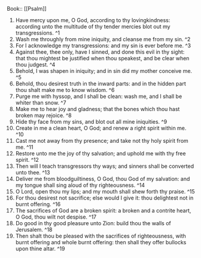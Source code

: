  Book:: [[Psalm]]
 1. Have mercy upon me, O God, according to thy lovingkindness: according unto the multitude of thy tender mercies blot out my transgressions. ^1
 2. Wash me throughly from mine iniquity, and cleanse me from my sin. ^2
 3. For I acknowledge my transgressions: and my sin is ever before me. ^3
 4. Against thee, thee only, have I sinned, and done this evil in thy sight: that thou mightest be justified when thou speakest, and be clear when thou judgest. ^4
 5. Behold, I was shapen in iniquity; and in sin did my mother conceive me. ^5
 6. Behold, thou desirest truth in the inward parts: and in the hidden part thou shalt make me to know wisdom. ^6
 7. Purge me with hyssop, and I shall be clean: wash me, and I shall be whiter than snow. ^7
 8. Make me to hear joy and gladness; that the bones which thou hast broken may rejoice. ^8
 9. Hide thy face from my sins, and blot out all mine iniquities. ^9
 10. Create in me a clean heart, O God; and renew a right spirit within me. ^10
 11. Cast me not away from thy presence; and take not thy holy spirit from me. ^11
 12. Restore unto me the joy of thy salvation; and uphold me with thy free spirit. ^12
 13. Then will I teach transgressors thy ways; and sinners shall be converted unto thee. ^13
 14. Deliver me from bloodguiltiness, O God, thou God of my salvation: and my tongue shall sing aloud of thy righteousness. ^14
 15. O Lord, open thou my lips; and my mouth shall shew forth thy praise. ^15
 16. For thou desirest not sacrifice; else would I give it: thou delightest not in burnt offering. ^16
 17. The sacrifices of God are a broken spirit: a broken and a contrite heart, O God, thou wilt not despise. ^17
 18. Do good in thy good pleasure unto Zion: build thou the walls of Jerusalem. ^18
 19. Then shalt thou be pleased with the sacrifices of righteousness, with burnt offering and whole burnt offering: then shall they offer bullocks upon thine altar. ^19
